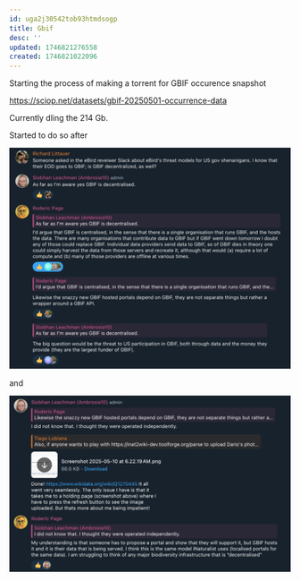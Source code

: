 ```yaml
---
id: uga2j30542tob93htmdsogp
title: Gbif
desc: ''
updated: 1746821276558
created: 1746821022096
---
```


Starting the process of making a torrent for GBIF occurence snapshot

https://sciop.net/datasets/gbif-20250501-occurrence-data

Currently dling the 214 Gb.

Started to do so after 

![](/assets/images/2025-05-09-22-07-47.png)

and 

![](/assets/images/2025-05-09-22-07-04.png)